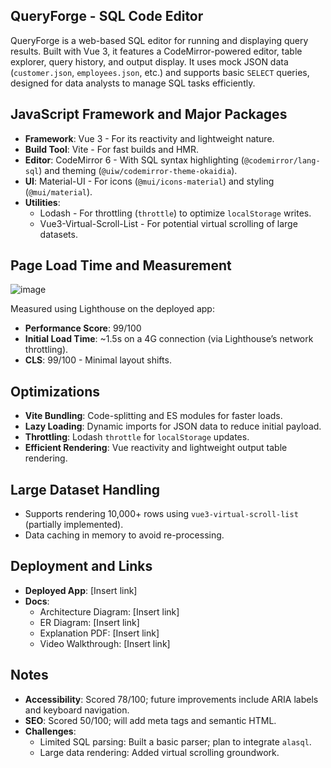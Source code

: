 ## QueryForge - SQL Code Editor

QueryForge is a web-based SQL editor for running and displaying query results. Built with Vue 3, it features a CodeMirror-powered editor, table explorer, query history, and output display. It uses mock JSON data (`customer.json`, `employees.json`, etc.) and supports basic `SELECT` queries, designed for data analysts to manage SQL tasks efficiently.

## JavaScript Framework and Major Packages
- **Framework**: Vue 3 - For its reactivity and lightweight nature.
- **Build Tool**: Vite - For fast builds and HMR.
- **Editor**: CodeMirror 6 - With SQL syntax highlighting (`@codemirror/lang-sql`) and theming (`@uiw/codemirror-theme-okaidia`).
- **UI**: Material-UI - For icons (`@mui/icons-material`) and styling (`@mui/material`).
- **Utilities**:
  - Lodash - For throttling (`throttle`) to optimize `localStorage` writes.
  - Vue3-Virtual-Scroll-List - For potential virtual scrolling of large datasets.

## Page Load Time and Measurement
![image](https://github.com/user-attachments/assets/7cc1ca90-17dd-43da-b178-abc6c736056f)

Measured using Lighthouse on the deployed app:
- **Performance Score**: 99/100
- **Initial Load Time**: ~1.5s on a 4G connection (via Lighthouse’s network throttling).
- **CLS**: 99/100 - Minimal layout shifts.

## Optimizations
- **Vite Bundling**: Code-splitting and ES modules for faster loads.
- **Lazy Loading**: Dynamic imports for JSON data to reduce initial payload.
- **Throttling**: Lodash `throttle` for `localStorage` updates.
- **Efficient Rendering**: Vue reactivity and lightweight output table rendering.

## Large Dataset Handling
- Supports rendering 10,000+ rows using `vue3-virtual-scroll-list` (partially implemented).
- Data caching in memory to avoid re-processing.

## Deployment and Links
- **Deployed App**: [Insert link]
- **Docs**:
  - Architecture Diagram: [Insert link]
  - ER Diagram: [Insert link]
  - Explanation PDF: [Insert link]
  - Video Walkthrough: [Insert link]

## Notes
- **Accessibility**: Scored 78/100; future improvements include ARIA labels and keyboard navigation.
- **SEO**: Scored 50/100; will add meta tags and semantic HTML.
- **Challenges**:
  - Limited SQL parsing: Built a basic parser; plan to integrate `alasql`.
  - Large data rendering: Added virtual scrolling groundwork.
